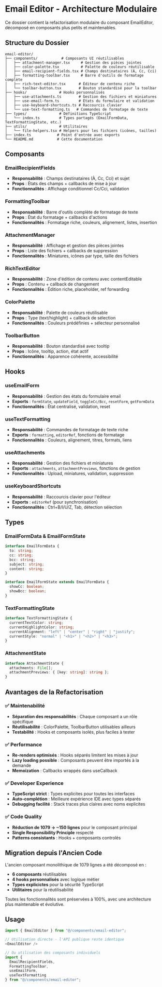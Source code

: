 # Email Editor - Architecture Modulaire

Ce dossier contient la refactorisation modulaire du composant EmailEditor, décomposé en composants plus petits et maintenables.

## Structure du Dossier

```
email-editor/
├── components/           # Composants UI réutilisables
│   ├── attachment-manager.tsx     # Gestion des pièces jointes
│   ├── color-palette.tsx          # Palette de couleurs réutilisable
│   ├── email-recipient-fields.tsx # Champs destinataires (À, Cc, Cci)
│   ├── formatting-toolbar.tsx     # Barre d'outils de formatage complète
│   ├── rich-text-editor.tsx      # Éditeur de contenu riche
│   └── toolbar-button.tsx        # Bouton standardisé pour la toolbar
├── hooks/               # Hooks personnalisés
│   ├── use-attachments.ts        # Gestion des fichiers et miniatures
│   ├── use-email-form.ts         # États du formulaire et validation
│   ├── use-keyboard-shortcuts.ts # Raccourcis clavier
│   └── use-text-formatting.ts   # Commandes de formatage de texte
├── types/               # Définitions TypeScript
│   └── index.ts         # Types partagés (EmailFormData, TextFormattingState, etc.)
├── utils/               # Utilitaires
│   └── file-helpers.tsx # Helpers pour les fichiers (icônes, tailles)
├── index.ts            # Point d'entrée avec exports
└── README.md           # Cette documentation
```

## Composants

### EmailRecipientFields

- **Responsabilité** : Champs destinataires (À, Cc, Cci) et sujet
- **Props** : États des champs + callbacks de mise à jour
- **Fonctionnalités** : Affichage conditionnel Cc/Cci, validation

### FormattingToolbar

- **Responsabilité** : Barre d'outils complète de formatage de texte
- **Props** : État du formatage + callbacks d'actions
- **Fonctionnalités** : Formatage riche, couleurs, alignement, listes, insertion

### AttachmentManager

- **Responsabilité** : Affichage et gestion des pièces jointes
- **Props** : Liste des fichiers + callbacks de suppression
- **Fonctionnalités** : Miniatures, icônes par type, taille des fichiers

### RichTextEditor

- **Responsabilité** : Zone d'édition de contenu avec contentEditable
- **Props** : Contenu + callback de changement
- **Fonctionnalités** : Édition riche, placeholder, ref forwarding

### ColorPalette

- **Responsabilité** : Palette de couleurs réutilisable
- **Props** : Type (text/highlight) + callback de sélection
- **Fonctionnalités** : Couleurs prédéfinies + sélecteur personnalisé

### ToolbarButton

- **Responsabilité** : Bouton standardisé avec tooltip
- **Props** : Icône, tooltip, action, état actif
- **Fonctionnalités** : Apparence cohérente, accessibilité

## Hooks

### useEmailForm

- **Responsabilité** : Gestion des états du formulaire email
- **Exports** : `formState`, `updateField`, `toggleCc/Bcc`, `resetForm`, `getFormData`
- **Fonctionnalités** : État centralisé, validation, reset

### useTextFormatting

- **Responsabilité** : Commandes de formatage de texte riche
- **Exports** : `formatting`, `editorRef`, fonctions de formatage
- **Fonctionnalités** : Couleurs, alignement, titres, formats, liens

### useAttachments

- **Responsabilité** : Gestion des fichiers et miniatures
- **Exports** : `attachments`, `attachmentPreviews`, fonctions de gestion
- **Fonctionnalités** : Upload, miniatures, validation, suppression

### useKeyboardShortcuts

- **Responsabilité** : Raccourcis clavier pour l'éditeur
- **Exports** : `editorRef` (pour synchronisation)
- **Fonctionnalités** : Ctrl+B/I/U/Z, Tab, détection sélection

## Types

### EmailFormData & EmailFormState

```typescript
interface EmailFormData {
  to: string;
  cc: string;
  bcc: string;
  subject: string;
  content: string;
}

interface EmailFormState extends EmailFormData {
  showCc: boolean;
  showBcc: boolean;
}
```

### TextFormattingState

```typescript
interface TextFormattingState {
  currentTextColor: string;
  currentHighlightColor: string;
  currentAlignment: "left" | "center" | "right" | "justify";
  currentStyle: "normal" | "<h1>" | "<h2>" | "<h3>";
}
```

### AttachmentState

```typescript
interface AttachmentState {
  attachments: File[];
  attachmentPreviews: { [key: string]: string };
}
```

## Avantages de la Refactorisation

### ✅ Maintenabilité

- **Séparation des responsabilités** : Chaque composant a un rôle spécifique
- **Réutilisabilité** : ColorPalette, ToolbarButton utilisables ailleurs
- **Testabilité** : Hooks et composants isolés, plus faciles à tester

### ✅ Performance

- **Re-renders optimisés** : Hooks séparés limitent les mises à jour
- **Lazy loading possible** : Composants peuvent être importés à la demande
- **Memoization** : Callbacks wrappés dans useCallback

### ✅ Developer Experience

- **TypeScript strict** : Types explicites pour toutes les interfaces
- **Auto-complétion** : Meilleure expérience IDE avec types séparés
- **Debugging facilité** : Stack traces plus claires avec noms explicites

### ✅ Code Quality

- **Réduction de 1079 → ~150 lignes** pour le composant principal
- **Single Responsibility Principle** respecté
- **Patterns consistants** : Hooks + composants controlés

## Migration depuis l'Ancien Code

L'ancien composant monolithique de 1079 lignes a été décomposé en :

- **6 composants** réutilisables
- **4 hooks personnalisés** avec logique métier
- **Types explicictes** pour la sécurité TypeScript
- **Utilitaires** pour la réutilisabilité

Toutes les fonctionnalités sont préservées à 100%, avec une architecture plus maintenable et évolutive.

## Usage

```typescript
import { EmailEditor } from "@/components/email-editor";

// Utilisation directe - l'API publique reste identique
<EmailEditor />

// Ou utilisation des composants individuels
import {
  EmailRecipientFields,
  FormattingToolbar,
  useEmailForm,
  useTextFormatting
} from "@/components/email-editor";
```
